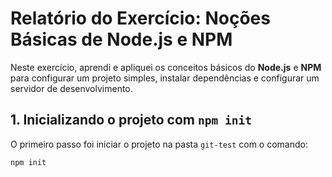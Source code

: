 # Relatório do Exercício: Noções Básicas de Node.js e NPM

Neste exercício, aprendi e apliquei os conceitos básicos do **Node.js** e **NPM** para configurar um projeto simples, instalar dependências e configurar um servidor de desenvolvimento.

## 1. Inicializando o projeto com `npm init`

O primeiro passo foi iniciar o projeto na pasta `git-test` com o comando:

```bash
npm init



